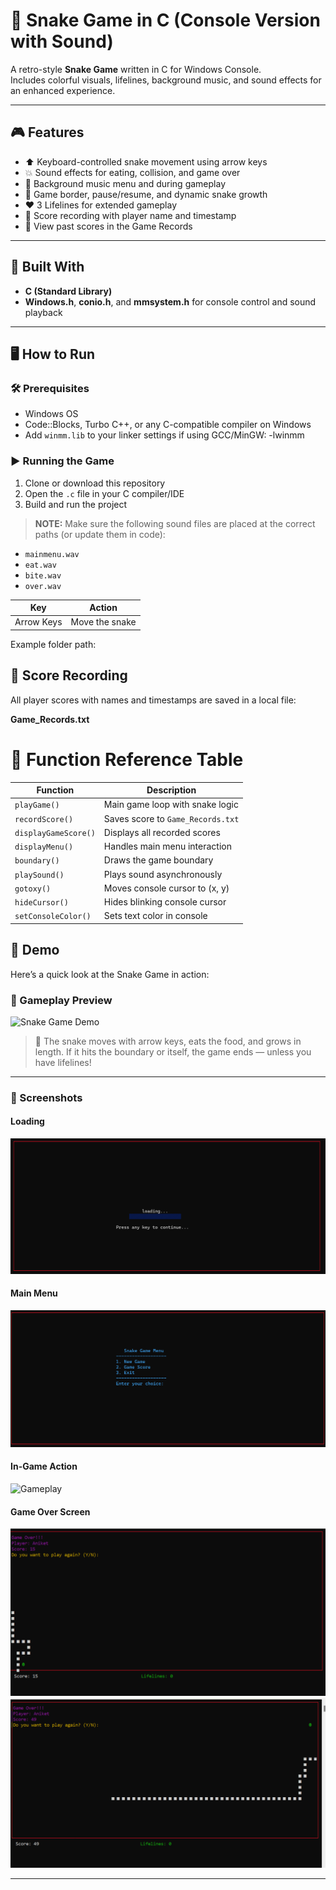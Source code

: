 # 🐍 Snake Game in C (Console Version with Sound)

A retro-style **Snake Game** written in C for Windows Console.  
Includes colorful visuals, lifelines, background music, and sound effects for an enhanced experience.

---

## 🎮 Features

- ⬆️ Keyboard-controlled snake movement using arrow keys
- 💥 Sound effects for eating, collision, and game over
- 🎵 Background music menu and during gameplay
- 🧱 Game border, pause/resume, and dynamic snake growth
- ❤️ 3 Lifelines for extended gameplay
- 💾 Score recording with player name and timestamp
- 📜 View past scores in the Game Records

---

## 🧱 Built With

- **C (Standard Library)**
- **Windows.h**, **conio.h**, and **mmsystem.h** for console control and sound playback

---

## 🖥️ How to Run

### 🛠 Prerequisites
- Windows OS
- Code::Blocks, Turbo C++, or any C-compatible compiler on Windows
- Add `winmm.lib` to your linker settings if using GCC/MinGW: -lwinmm


### ▶️ Running the Game

1. Clone or download this repository
2. Open the `.c` file in your C compiler/IDE
3. Build and run the project

> **NOTE:** Make sure the following sound files are placed at the correct paths (or update them in code):
- `mainmenu.wav`
- `eat.wav`
- `bite.wav`
- `over.wav`

| Key         | Action                           |
|-------------|----------------------------------|
| Arrow Keys  | Move the snake                   |

Example folder path:
## 📝 Score Recording

All player scores with names and timestamps are saved in a local file:


**Game_Records.txt**
    
# 📘 Function Reference Table

| Function             | Description                       |
| -------------------- | --------------------------------- |
| `playGame()`         | Main game loop with snake logic   |
| `recordScore()`      | Saves score to `Game_Records.txt` |
| `displayGameScore()` | Displays all recorded scores      |
| `displayMenu()`      | Handles main menu interaction     |
| `boundary()`         | Draws the game boundary           |
| `playSound()`        | Plays sound asynchronously        |
| `gotoxy()`           | Moves console cursor to (x, y)    |
| `hideCursor()`       | Hides blinking console cursor     |
| `setConsoleColor()`  | Sets text color in console        |

## 🎥 Demo

Here’s a quick look at the Snake Game in action:

### 🐍 Gameplay Preview

![Snake Game Demo](demo.gif)

> 📌 The snake moves with arrow keys, eats the food, and grows in length. If it hits the boundary or itself, the game ends — unless you have lifelines!

---

### 📸 Screenshots

#### Loading

![Loading](loading.png)

#### Main Menu

![Main Menu](mainmenu.png)

#### In-Game Action

![Gameplay](gameplay1.png)

#### Game Over Screen

![Game Over](s2.png)
![Game Over](s3.png)

---



